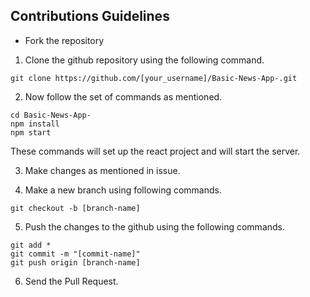 ## Contributions Guidelines

* Fork the repository

1. Clone the github repository using the following command.

```git clone https://github.com/[your_username]/Basic-News-App-.git```
  
2. Now follow the set of commands as mentioned.

```
cd Basic-News-App-
npm install 
npm start
```
  These commands will set up the react project and will start the server.
  
3. Make changes as mentioned in issue.

4. Make a new branch using following commands.

```
git checkout -b [branch-name]
```

5. Push the changes to the github using the following commands.

```
git add *
git commit -m "[commit-name]"
git push origin [branch-name]
```

6. Send the Pull Request.
